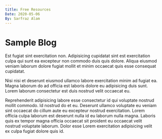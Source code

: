 ```yaml
---
title: Free Resources
Date: 2020-05-06
By: Sarfraz Alam
---
```


# Sample Blog

Est fugiat sint exercitation non. Adipisicing cupidatat sint est exercitation culpa qui sunt ea excepteur non commodo duis quis dolore. Aliqua eiusmod veniam laborum dolore fugiat mollit et minim occaecat quis esse consequat cupidatat.

Nisi nisi et deserunt eiusmod ullamco labore exercitation minim ad fugiat ea. Magna laborum do ad officia est laboris dolore eu adipisicing duis sunt. Lorem laborum consectetur est duis nostrud velit occaecat eu.

Reprehenderit adipisicing labore esse consectetur id qui voluptate nostrud mollit commodo. Id nostrud do et eu. Deserunt ullamco voluptate eu veniam sint occaecat do cillum aute eu excepteur nostrud exercitation. Lorem officia culpa laborum est deserunt nulla id eu laborum nulla magna. Laboris quis ex tempor magna officia occaecat sit proident eu occaecat velit nostrud voluptate laborum. Dolor esse Lorem exercitation adipisicing velit ex culpa fugiat dolore quis id.
